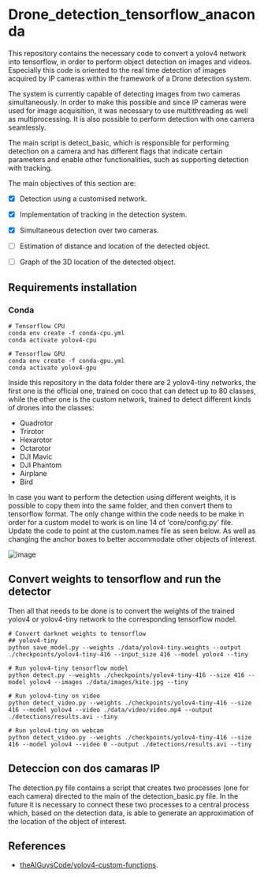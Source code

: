 # Drone_detection_tensorflow_anaconda

This repository contains the necessary code to convert a yolov4 network into tensorflow, in order to perform object detection on images and videos. Especially this code is oriented to the real time detection of images acquired by IP cameras within the framework of a Drone detection system.

The system is currently capable of detecting images from two cameras simultaneously. In order to make this possible and since IP cameras were used for image acquisition, it was necessary to use multithreading as well as multiprocessing. It is also possible to perform detection with one camera seamlessly.

The main script is detect_basic, which is responsible for performing detection on a camera and has different flags that indicate certain parameters and enable other functionalities, such as supporting detection with tracking.

The main objectives of this section are:

- [x] Detection using a customised network.
- [x] Implementation of tracking in the detection system.
- [x] Simultaneous detection over two cameras.
- [ ] Estimation of distance and location of the detected object.
- [ ] Graph of the 3D location of the detected object.


## Requirements installation

### Conda 

```
# Tensorflow CPU
conda env create -f conda-cpu.yml
conda activate yolov4-cpu
```

```
# Tensorflow GPU
conda env create -f conda-gpu.yml
conda activate yolov4-gpu
```


Inside this repository in the data folder there are 2 yolov4-tiny networks, the first one is the official one, trained on coco that can detect up to 80 classes, while the other one is the custom network, trained to detect different kinds of drones into the classes: 

- Quadrotor
- Trirotor
- Hexarotor
- Octarotor
- DJI Mavic
- DJI Phantom
- Airplane
- Bird

In case you want to perform the detection using different weights, it is possible to copy them into the same folder, and then convert them to tensorflow format.
The only change within the code needs to be make in order for a custom model to work is on line 14 of 'core/config.py' file. Update the code to point at the custom.names file as seen below. As well as changing the anchor boxes to better accommodate other objects of interest. 

![image](https://user-images.githubusercontent.com/64755713/119009397-b16e7980-b958-11eb-80e1-fc8dda73ffd7.png)

## Convert weights to tensorflow and run the detector

Then all that needs to be done is to convert the weights of the trained yolov4 or yolov4-tiny network to the corresponding tensorflow model.
```
# Convert darknet weights to tensorflow
## yolov4-tiny
python save_model.py --weights ./data/yolov4-tiny.weights --output ./checkpoints/yolov4-tiny-416 --input_size 416 --model yolov4 --tiny

# Run yolov4-tiny tensorflow model
python detect.py --weights ./checkpoints/yolov4-tiny-416 --size 416 --model yolov4 --images ./data/images/kite.jpg --tiny

# Run yolov4-tiny on video
python detect_video.py --weights ./checkpoints/yolov4-tiny-416 --size 416 --model yolov4 --video ./data/video/video.mp4 --output ./detections/results.avi --tiny

# Run yolov4-tiny on webcam
python detect_video.py --weights ./checkpoints/yolov4-tiny-416 --size 416 --model yolov4 --video 0 --output ./detections/results.avi --tiny

```

## Deteccion con dos camaras IP

The detection.py file contains a script that creates two processes (one for each camera) directed to the main of the detection_basic.py file. 
In the future it is necessary to connect these two processes to a central process which, based on the detection data, is able to generate an approximation of the location of the object of interest.

## References

- [theAIGuysCode/yolov4-custom-functions](https://github.com/theAIGuysCode/yolov4-custom-functions).

